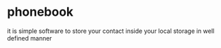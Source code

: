 # phonebook
it is simple software to store your contact inside your local storage in well defined manner 
